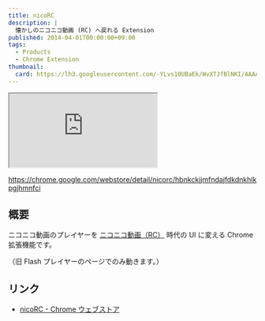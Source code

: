 ```yaml
---
title: nicoRC
description: |
  懐かしのニコニコ動画 (RC) へ戻れる Extension
published: 2014-04-01T00:00:00+09:00
tags:
  - Products
  - Chrome Extension
thumbnail:
  card: https://lh3.googleusercontent.com/-YLvs10UBaEk/WvXTJfBlNKI/AAAAAAAAAGI/MVi1EGxQSv438v1fGcW-b_33n-jdnbIbQCE0YBhgL/
---
```


<iframe data-style="wide" src="https://embed.nicovideo.jp/watch/sm23226980?from=70"></iframe>

https://chrome.google.com/webstore/detail/nicorc/hbnkckjjmfndajfdkdnkhlkpgjhmnfci

## 概要

ニコニコ動画のプレイヤーを
[ニコニコ動画（RC）](http://dic.nicovideo.jp/a/%E3%83%8B%E3%82%B3%E3%83%8B%E3%82%B3%E5%8B%95%E7%94%BB%28rc%29) 時代の UI に変える Chrome 拡張機能です。

（旧 Flash プレイヤーのページでのみ動きます。）

## リンク

- [nicoRC - Chrome ウェブストア](https://chrome.google.com/webstore/detail/nicorc/hbnkckjjmfndajfdkdnkhlkpgjhmnfci)
